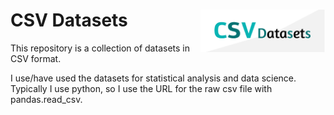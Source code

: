 <H1 align="left" height=100>
  CSV Datasets<img src="CSV_datasets_logo.png" align="right" width="200">
</H1>

This repository is a collection of datasets in CSV format.

I use/have used the datasets for statistical analysis and data science.
Typically I use python, so I use the URL for the raw csv file with pandas.read_csv.


